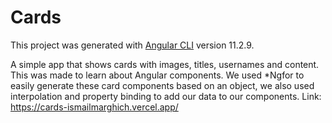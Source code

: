 # Cards

This project was generated with [Angular CLI](https://github.com/angular/angular-cli) version 11.2.9.

A simple app that shows cards with images, titles, usernames and content. This was made to learn about Angular components.
We used *Ngfor to easily generate these card components based on an object, we also used interpolation and property binding
to add our data to our components.
Link: https://cards-ismailmarghich.vercel.app/
